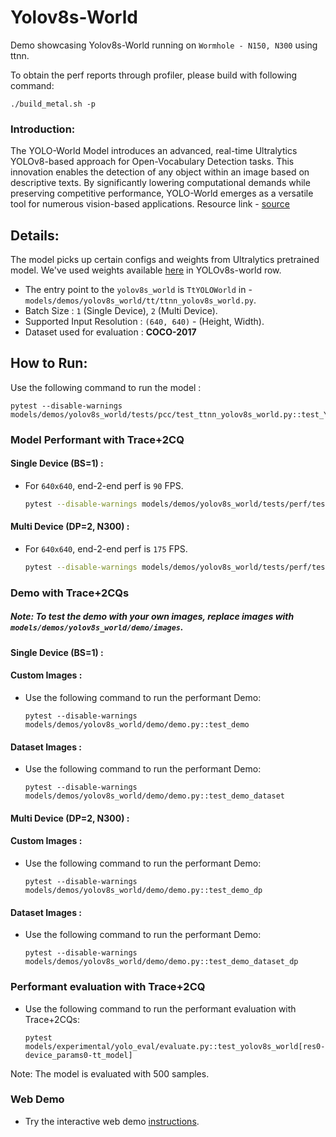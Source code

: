 # Yolov8s-World
Demo showcasing Yolov8s-World running on `Wormhole - N150, N300` using ttnn.

To obtain the perf reports through profiler, please build with following command:
```
./build_metal.sh -p
```
### Introduction:

The YOLO-World Model introduces an advanced, real-time Ultralytics YOLOv8-based approach for Open-Vocabulary Detection tasks. This innovation enables the detection of any object within an image based on descriptive texts. By significantly lowering computational demands while preserving competitive performance, YOLO-World emerges as a versatile tool for numerous vision-based applications. Resource link - [source](https://github.com/ultralytics/ultralytics/blob/main/ultralytics/models/yolo/model.py)


## Details:
The model picks up certain configs and weights from Ultralytics pretrained model. We've used weights available [here](https://docs.ultralytics.com/models/yolo-world/#available-models-supported-tasks-and-operating-modes) in YOLOv8s-world row.

- The entry point to the `yolov8s_world` is `TtYOLOWorld` in - `models/demos/yolov8s_world/tt/ttnn_yolov8s_world.py`.
- Batch Size : `1` (Single Device), `2` (Multi Device).
- Supported Input Resolution : `(640, 640)` - (Height, Width).
- Dataset used for evaluation : **COCO-2017**


## How to Run:

Use the following command to run the model :
```
pytest --disable-warnings models/demos/yolov8s_world/tests/pcc/test_ttnn_yolov8s_world.py::test_YoloModel
```

### Model Performant with Trace+2CQ

#### Single Device (BS=1) :

- For `640x640`, end-2-end perf is `90` FPS.

  ```bash
  pytest --disable-warnings models/demos/yolov8s_world/tests/perf/test_perf_yolov8s_world.py::test_perf_yolov8s_world
  ```

#### Multi Device (DP=2, N300) :

- For `640x640`, end-2-end perf is `175` FPS.

  ```bash
  pytest --disable-warnings models/demos/yolov8s_world/tests/perf/test_perf_yolov8s_world.py::test_perf_yolov8s_world_dp
  ```

### Demo with Trace+2CQs

##### Note: To test the demo with your own images, replace images with `models/demos/yolov8s_world/demo/images`.

#### Single Device (BS=1) :

#### Custom Images :

- Use the following command to run the performant Demo:

  ```
  pytest --disable-warnings models/demos/yolov8s_world/demo/demo.py::test_demo
  ```

#### Dataset Images :

- Use the following command to run the performant Demo:

  ```
  pytest --disable-warnings models/demos/yolov8s_world/demo/demo.py::test_demo_dataset
  ```


#### Multi Device (DP=2, N300) :

#### Custom Images :

- Use the following command to run the performant Demo:

  ```
  pytest --disable-warnings models/demos/yolov8s_world/demo/demo.py::test_demo_dp
  ```

#### Dataset Images :

- Use the following command to run the performant Demo:

  ```
  pytest --disable-warnings models/demos/yolov8s_world/demo/demo.py::test_demo_dataset_dp
  ```

### Performant evaluation with Trace+2CQ

- Use the following command to run the performant evaluation with Trace+2CQs:

  ```
  pytest models/experimental/yolo_eval/evaluate.py::test_yolov8s_world[res0-device_params0-tt_model]
  ```
Note: The model is evaluated with 500 samples.

### Web Demo
- Try the interactive web demo [instructions](https://github.com/tenstorrent/tt-metal/blob/main/models/demos/yolov8s_world/web_demo/README.md).
